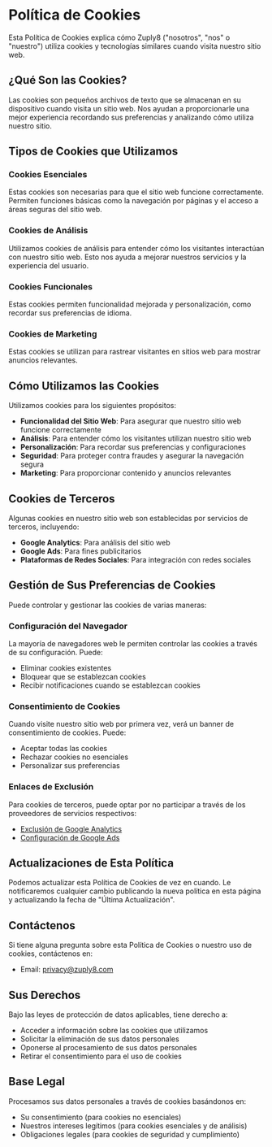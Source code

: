# Política de Cookies

Esta Política de Cookies explica cómo Zuply8 ("nosotros", "nos" o "nuestro") utiliza cookies y tecnologías similares cuando visita nuestro sitio web.

## ¿Qué Son las Cookies?

Las cookies son pequeños archivos de texto que se almacenan en su dispositivo cuando visita un sitio web. Nos ayudan a proporcionarle una mejor experiencia recordando sus preferencias y analizando cómo utiliza nuestro sitio.

## Tipos de Cookies que Utilizamos

### Cookies Esenciales

Estas cookies son necesarias para que el sitio web funcione correctamente. Permiten funciones básicas como la navegación por páginas y el acceso a áreas seguras del sitio web.

### Cookies de Análisis

Utilizamos cookies de análisis para entender cómo los visitantes interactúan con nuestro sitio web. Esto nos ayuda a mejorar nuestros servicios y la experiencia del usuario.

### Cookies Funcionales

Estas cookies permiten funcionalidad mejorada y personalización, como recordar sus preferencias de idioma.

### Cookies de Marketing

Estas cookies se utilizan para rastrear visitantes en sitios web para mostrar anuncios relevantes.

## Cómo Utilizamos las Cookies

Utilizamos cookies para los siguientes propósitos:

- **Funcionalidad del Sitio Web**: Para asegurar que nuestro sitio web funcione correctamente
- **Análisis**: Para entender cómo los visitantes utilizan nuestro sitio web
- **Personalización**: Para recordar sus preferencias y configuraciones
- **Seguridad**: Para proteger contra fraudes y asegurar la navegación segura
- **Marketing**: Para proporcionar contenido y anuncios relevantes

## Cookies de Terceros

Algunas cookies en nuestro sitio web son establecidas por servicios de terceros, incluyendo:

- **Google Analytics**: Para análisis del sitio web
- **Google Ads**: Para fines publicitarios
- **Plataformas de Redes Sociales**: Para integración con redes sociales

## Gestión de Sus Preferencias de Cookies

Puede controlar y gestionar las cookies de varias maneras:

### Configuración del Navegador

La mayoría de navegadores web le permiten controlar las cookies a través de su configuración. Puede:

- Eliminar cookies existentes
- Bloquear que se establezcan cookies
- Recibir notificaciones cuando se establezcan cookies

### Consentimiento de Cookies

Cuando visite nuestro sitio web por primera vez, verá un banner de consentimiento de cookies. Puede:

- Aceptar todas las cookies
- Rechazar cookies no esenciales
- Personalizar sus preferencias

### Enlaces de Exclusión

Para cookies de terceros, puede optar por no participar a través de los proveedores de servicios respectivos:

- [Exclusión de Google Analytics](https://tools.google.com/dlpage/gaoptout)
- [Configuración de Google Ads](https://adssettings.google.com/)

## Actualizaciones de Esta Política

Podemos actualizar esta Política de Cookies de vez en cuando. Le notificaremos cualquier cambio publicando la nueva política en esta página y actualizando la fecha de "Última Actualización".

## Contáctenos

Si tiene alguna pregunta sobre esta Política de Cookies o nuestro uso de cookies, contáctenos en:

- Email: privacy@zuply8.com

## Sus Derechos

Bajo las leyes de protección de datos aplicables, tiene derecho a:

- Acceder a información sobre las cookies que utilizamos
- Solicitar la eliminación de sus datos personales
- Oponerse al procesamiento de sus datos personales
- Retirar el consentimiento para el uso de cookies

## Base Legal

Procesamos sus datos personales a través de cookies basándonos en:

- Su consentimiento (para cookies no esenciales)
- Nuestros intereses legítimos (para cookies esenciales y de análisis)
- Obligaciones legales (para cookies de seguridad y cumplimiento)
